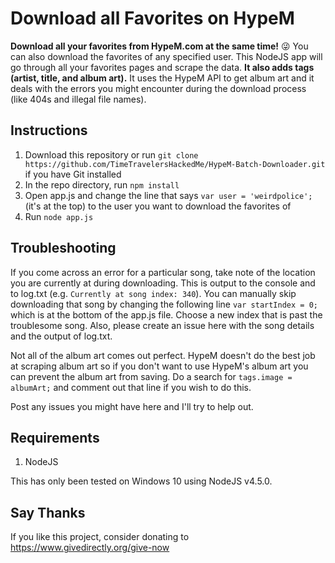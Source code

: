 # Download all Favorites on HypeM
**Download all your favorites from HypeM.com at the same time!** :stuck_out_tongue_winking_eye: You can also download the favorites of any specified user. This NodeJS app will go through all your favorites pages and scrape the data. **It also adds tags (artist, title, and album art).** It uses the HypeM API to get album art and it deals with the errors you might encounter during the download process (like 404s and illegal file names).

## Instructions
1. Download this repository or run `git clone https://github.com/TimeTravelersHackedMe/HypeM-Batch-Downloader.git` if you have Git installed
2. In the repo directory, run `npm install`
3. Open app.js and change the line that says `var user = 'weirdpolice';` (it's at the top) to the user you want to download the favorites of
4. Run `node app.js`

## Troubleshooting
If you come across an error for a particular song, take note of the location you are currently at during downloading. This is output to the console and to log.txt (e.g. `Currently at song index: 340`). You can manually skip downloading that song by changing the following line `var startIndex = 0;` which is at the bottom of the app.js file. Choose a new index that is past the troublesome song. Also, please create an issue here with the song details and the output of log.txt.

Not all of the album art comes out perfect. HypeM doesn't do the best job at scraping album art so if you don't want to use HypeM's album art you can prevent the album art from saving. Do a search for `tags.image = albumArt;` and comment out that line if you wish to do this.

Post any issues you might have here and I'll try to help out.

## Requirements
1. NodeJS

This has only been tested on Windows 10 using NodeJS v4.5.0.

## Say Thanks
If you like this project, consider donating to https://www.givedirectly.org/give-now
